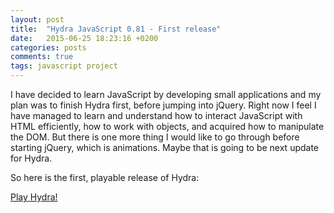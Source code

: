 ```yaml
---
layout: post
title:  "Hydra JavaScript 0.81 - First release"
date:   2015-06-25 18:23:16 +0200
categories: posts
comments: true
tags: javascript project
---
```

I have decided to learn JavaScript by developing small applications and my plan was to finish Hydra first, before jumping into jQuery. Right now I feel I have managed to learn and understand how to interact JavaScript with HTML efficiently, how to work with objects, and acquired how to manipulate the DOM. But there is one more thing I would like to go through before starting jQuery, which is animations. Maybe that is going to be next update for Hydra.

So here is the first, playable release of Hydra:

[Play Hydra!](http://gaborpinter.net/webapps/hydra)